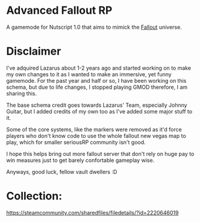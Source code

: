 # Advanced Fallout RP
A gamemode for Nutscript 1.0 that aims to mimick the [Fallout](https://en.wikipedia.org/wiki/Fallout_(series)) universe.
# Disclaimer

I've adquired Lazarus about 1-2 years ago and started working on to make my own changes to it as I wanted to make an immersive, yet funny gamemode. For the past year and half or so, I have been working on this schema, but due to life changes, I stopped playing GMOD therefore, I am sharing this.

The base schema credit goes towards Lazarus' Team, especially Johnny Guitar, but I added credits of my own too as I've added some major stuff to it.

Some of the core systems, like the markers were removed as it'd force players who don't know code to use the whole fallout new vegas map to play, which for smaller seriousRP community isn't good.

I hope this helps bring out more fallout server that don't rely on huge pay to win measures just to get barely confortable gameplay wise.

Anyways, good luck, fellow vault dwellers :D

# Collection: 
https://steamcommunity.com/sharedfiles/filedetails/?id=2220646019
